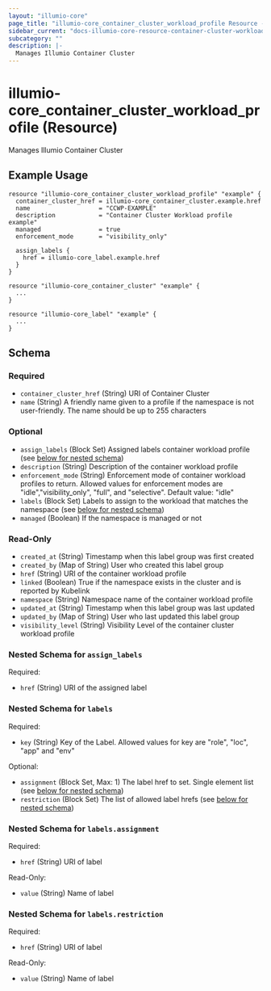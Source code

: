 ```yaml
---
layout: "illumio-core"
page_title: "illumio-core_container_cluster_workload_profile Resource - terraform-provider-illumio-core"
sidebar_current: "docs-illumio-core-resource-container-cluster-workload-profile"
subcategory: ""
description: |-
  Manages Illumio Container Cluster
---
```


# illumio-core_container_cluster_workload_profile (Resource)

Manages Illumio Container Cluster

Example Usage
------------

```hcl
resource "illumio-core_container_cluster_workload_profile" "example" {
  container_cluster_href = illumio-core_container_cluster.example.href
  name                   = "CCWP-EXAMPLE"
  description            = "Container Cluster Workload profile example"
  managed                = true
  enforcement_mode       = "visibility_only"

  assign_labels {
    href = illumio-core_label.example.href
  }
}

resource "illumio-core_container_cluster" "example" {
  ...
}

resource "illumio-core_label" "example" {
  ...
}
```

## Schema

### Required

- `container_cluster_href` (String) URI of Container Cluster
- `name` (String) A friendly name given to a profile if the namespace is not user-friendly. The name should be up to 255 characters

### Optional

- `assign_labels` (Block Set) Assigned labels container workload profile (see [below for nested schema](#nestedblock--assign_labels))
- `description` (String) Description of the container workload profile
- `enforcement_mode` (String) Enforcement mode of container workload profiles to return. Allowed values for enforcement modes are "idle","visibility_only", "full", and "selective". Default value: "idle"
- `labels` (Block Set) Labels to assign to the workload that matches the namespace (see [below for nested schema](#nestedblock--labels))
- `managed` (Boolean) If the namespace is managed or not

### Read-Only

- `created_at` (String) Timestamp when this label group was first created
- `created_by` (Map of String) User who created this label group
- `href` (String) URI of the container workload profile
- `linked` (Boolean) True if the namespace exists in the cluster and is reported by Kubelink
- `namespace` (String) Namespace name of the container workload profile
- `updated_at` (String) Timestamp when this label group was last updated
- `updated_by` (Map of String) User who last updated this label group
- `visibility_level` (String) Visibility Level of the container cluster workload profile

<a id="nestedblock--assign_labels"></a>
### Nested Schema for `assign_labels`

Required:

- `href` (String) URI of the assigned label

<a id="nestedblock--labels"></a>
### Nested Schema for `labels`

Required:

- `key` (String) Key of the Label. Allowed values for key are "role", "loc", "app" and "env"

Optional:

- `assignment` (Block Set, Max: 1) The label href to set. Single element list (see [below for nested schema](#nestedblock--labels--assignment))
- `restriction` (Block Set) The list of allowed label hrefs (see [below for nested schema](#nestedblock--labels--restriction))

<a id="nestedblock--labels--assignment"></a>
### Nested Schema for `labels.assignment`

Required:

- `href` (String) URI of label

Read-Only:

- `value` (String) Name of label

<a id="nestedblock--labels--restriction"></a>
### Nested Schema for `labels.restriction`

Required:

- `href` (String) URI of label

Read-Only:

- `value` (String) Name of label
